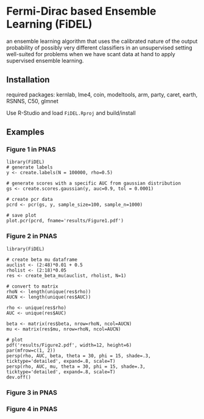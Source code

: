 # Fermi-Dirac based Ensemble Learning (FiDEL)

an ensemble learning algorithm that uses the calibrated nature of the output probability of possibly very different classifiers in an unsupervised setting well-suited for problems when we have scant data at hand to apply supervised ensemble learning.

## Installation

required packages: kernlab, lme4, coin, modeltools, arm, party, caret, earth, RSNNS, C50, glmnet

Use R-Studio and load `FiDEL.Rproj` and build/install

## Examples

### Figure 1 in PNAS

```{r}
library(FiDEL)
# generate labels
y <- create.labels(N = 100000, rho=0.5)

# generate scores with a specific AUC from gaussian distribution
gs <- create.scores.gaussian(y, auc=0.9, tol = 0.0001)

# create pcr data
pcrd <- pcr(gs, y, sample_size=100, sample_n=1000)

# save plot
plot.pcr(pcrd, fname='results/Figure1.pdf')
```

### Figure 2 in PNAS

```{r}
library(FiDEL)

# create beta mu dataframe
auclist <- (2:48)*0.01 + 0.5
rholist <- (2:18)*0.05
res <- create_beta_mu(auclist, rholist, N=1)

# convert to matrix
rhoN <- length(unique(res$rho))
AUCN <- length(unique(res$AUC))

rho <- unique(res$rho)
AUC <- unique(res$AUC)

beta <- matrix(res$beta, nrow=rhoN, ncol=AUCN)
mu <- matrix(res$mu, nrow=rhoN, ncol=AUCN)

# plot
pdf('results/Figure2.pdf', width=12, height=6)
par(mfrow=c(1, 2))
persp(rho, AUC, beta, theta = 30, phi = 15, shade=.3, ticktype='detailed', expand=.8, scale=T)
persp(rho, AUC, mu, theta = 30, phi = 15, shade=.3, ticktype='detailed', expand=.8, scale=T)
dev.off()
```

### Figure 3 in PNAS

### Figure 4 in PNAS

